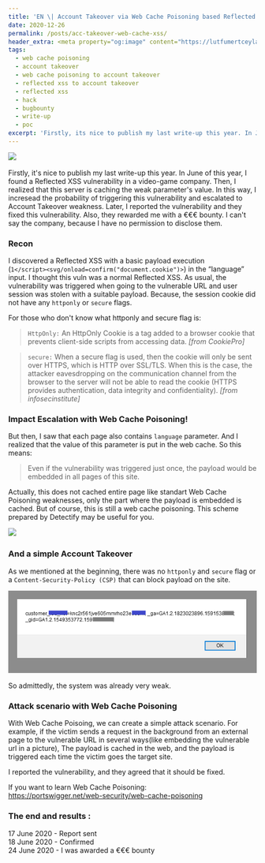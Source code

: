 ```yaml
---
title: 'EN \| Account Takeover via Web Cache Poisoning based Reflected XSS'
date: 2020-12-26
permalink: /posts/acc-takeover-web-cache-xss/
header_extra: <meta property="og:image" content="https://lutfumertceylan.com.tr/images/web-cache.png" />
tags:
  - web cache poisoning
  - account takeover
  - web cache poisoning to account takeover
  - reflected xss to account takeover
  - reflected xss
  - hack
  - bugbounty
  - write-up
  - poc
excerpt: 'Firstly, its nice to publish my last write-up this year. In June of this year, I found a Reflected XSS vulnerability in a video-game company. Then, I realized that this server is caching the weak parameters value. In this way, I incresead the...'
---
```


<img src="https://lutfumertceylan.com.tr/images/web-cache.png"><br>

Firstly, it's nice to publish my last write-up this year. In June of this year, I found a Reflected XSS vulnerability in a video-game company. Then, I realized that this server is caching the weak parameter's value.
In this way, I incresead the probability of triggering this vulnerability and escalated to Account Takeover weakness.
Later, I reported the vulnerability and they fixed this vulnerability. Also, they rewarded me with a €€€ bounty. I can't say the company, because I have no permission to disclose them.

### Recon


I discovered a Reflected XSS with a basic payload execution<br> (`1</script><svg/onload=confirm("document.cookie")>`) in the “language” input. I thought this vuln was a normal Reflected XSS. As usual, the vulnerability was triggered when going to
the vulnerable URL and user session was stolen with a suitable payload. Because, the session cookie did not have any `httponly` or `secure` flags.

For those who don't know what httponly and secure flag is:
> `HttpOnly:` An HttpOnly Cookie is a tag added to a browser cookie that prevents client-side scripts from accessing data. <i>[from CookiePro]</i><br>

> `secure:` When a secure flag is used, then the cookie will only be sent over HTTPS, which is HTTP over SSL/TLS. When this is the case, the attacker eavesdropping on the communication channel from the browser to the server will not be able to read the cookie (HTTPS provides authentication, data integrity and confidentiality). <i>[from infosecinstitute]</i>

### Impact Escalation with Web Cache Poisoning!
But then, I saw that each page also contains `language` parameter. And I realized that the value of this parameter is put in the web cache. So this means:
> Even if the vulnerability was triggered just once, the payload would be embedded in all pages of this site. <br>

Actually, this does not cached entire page like standart Web Cache Poisoning weaknesses, only the part where the payload is embedded is cached. But of course, this is still a web cache poisoning. This scheme prepared by
Detectify may be useful for you.

<img src="https://blog.detectify.com/wp-content/uploads/2020/07/web_cache_poisoning.png"><br>

### And a simple Account Takeover

As we mentioned at the beginning, there was no `httponly` and `secure` flag or a `Content-Security-Policy (CSP)` that can block payload on the site.

<img src="/images/xsscac.png"><br>

So admittedly, the system was already very weak. 

### Attack scenario with Web Cache Poisoning
With Web Cache Poisoing, we can create a simple attack scenario. For example, if the victim sends a request in the background from an external page to the vulnerable URL in several ways(like embedding the vulnerable url in a picture),
The payload is cached in the web, and the payload is triggered each time the victim goes the target site.

I reported the vulnerability, and they agreed that it should be fixed.

If you want to learn Web Cache Poisoning:<br>
<a href="https://portswigger.net/web-security/web-cache-poisoning">https://portswigger.net/web-security/web-cache-poisoning</a>

### The end and results :

17 June 2020 - Report sent<br>
18 June 2020 - Confirmed<br>
24 June 2020 - I was awarded a €€€ bounty<br>
